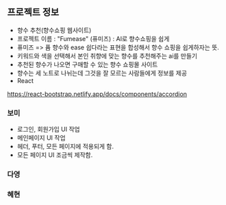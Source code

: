 ## 프로젝트 정보
- 향수 추천(향수쇼핑 웹사이트)
- 프로젝트 이름 : "Fumease" (퓨미즈) : AI로 향수쇼핑을 쉽게
- 퓨미즈 => 퓸 향수와 ease 쉽다라는 표현을 합성해서 향수 쇼핑을 쉽게하자는 뜻.
- 키워드와 색을 선택해서 본인 취향에 맞는 향수를 추천해주는 ai를 만들기
- 추천된 향수가 나오면 구매할 수 있는 향수 쇼핑몰 사이트
- 향수는 세 노트로 나뉘는데 그것을 잘 모르는 사람들에게 정보를 제공
- React

https://react-bootstrap.netlify.app/docs/components/accordion

### 보미
- 로그인, 회원가입 UI 작업
- 메인페이지 UI 작업
- 헤더, 푸터, 모든 페이지에 적용되게 함.
- 모든 페이지 UI 조금씩 제작함.

### 다영


### 혜현

